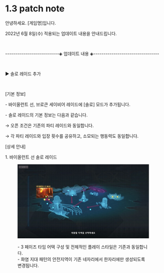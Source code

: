 # 1.3 patch note

안녕하세요. \[게임명]입니다.

2022년 6월 8일(수) 적용되는 업데이트 내용을 안내드립니다.

​

&#x20;

\---------------------------◈ 업데이트 내용 ◈---------------------------------

​

&#x20;

▶ 솔로 레이드 추가

​

\[기본 정보]

\- 바이올런트 선, 브로큰 세이비어 레이드에 \[솔로] 모드가 추가됩니다.

\- 솔로 레이드의 기본 정보는 다음과 같습니다.

&#x20; → 오픈 조건은 기존의 파티 레이드와 동일합니다.

&#x20; → 각 파티 레이드와 입장 횟수를 공유하고, 소모되는 행동력도 동일합니다.

\[상세 안내]

1\. 바이올런트 선 솔로 레이드

<figure><img src="../../.gitbook/assets/깃북 업뎃그림.png" alt=""><figcaption><p>- 3 페이즈 타임 어택 구성 및 전체적인 플레이 스타일은 기존과 동일합니다.<br>- 화염 지대 패턴의 안전지역이 기존 네자리에서 한자리에만 생성되도록 변경됩니다.</p></figcaption></figure>


